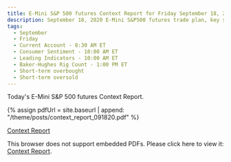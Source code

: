 ```yaml
---
title: E-Mini S&P 500 futures Context Report for Friday September 18, 2020
description: September 18, 2020 E-Mini S&P500 futures trade plan, key support and resistance zones, and volatility analysis.
tags:
  - September
  - Friday
  - Current Account - 8:30 AM ET
  - Consumer Sentiment - 10:00 AM ET
  - Leading Indicators - 10:00 AM ET
  - Baker-Hughes Rig Count - 1:00 PM ET
  - Short-term overbought
  - Short-term oversold
---
```


Today's E-Mini S&P 500 futures Context Report.

{% assign pdfUrl = site.baseurl | append: "/theme/posts/context_report_091820.pdf" %}

<a href="{{pdfUrl}}">Context Report</a>

<object data="{{pdfUrl}}" type="application/pdf" width="700px" height="700px">
    <p>This browser does not support embedded PDFs. Please click here to view it: <a href="{{pdfUrl}}">Context Report</a>.</p>
</object>

